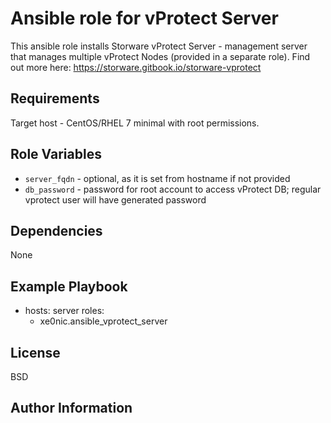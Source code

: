 Ansible role for vProtect Server
=========

This ansible role installs Storware vProtect Server - management server that manages multiple vProtect Nodes (provided in a separate role). Find out more here: https://storware.gitbook.io/storware-vprotect

Requirements
------------

Target host - CentOS/RHEL 7 minimal with root permissions.

Role Variables
--------------

- `server_fqdn` - optional, as it is set from hostname if not provided
- `db_password` - password for root account to access vProtect DB; regular vprotect user will have generated password

Dependencies
------------

None

Example Playbook
----------------

 - hosts: server
   roles:
   - xe0nic.ansible\_vprotect\_server

License
-------

BSD

Author Information
------------------
